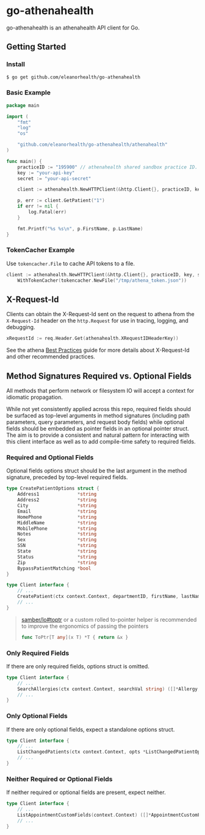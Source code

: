 # go-athenahealth

go-athenahealth is an athenahealth API client for Go.

## Getting Started

### Install

```bash
$ go get github.com/eleanorhealth/go-athenahealth
```

### Basic Example

```go
package main

import (
	"fmt"
	"log"
	"os"

	"github.com/eleanorhealth/go-athenahealth/athenahealth"
)

func main() {
	practiceID := "195900" // athenahealth shared sandbox practice ID.
	key := "your-api-key"
	secret := "your-api-secret"

	client := athenahealth.NewHTTPClient(&http.Client{}, practiceID, key, secret)

	p, err := client.GetPatient("1")
	if err != nil {
		log.Fatal(err)
	}

	fmt.Printf("%s %s\n", p.FirstName, p.LastName)
}
```

### TokenCacher Example

Use `tokencacher.File` to cache API tokens to a file.

```go
client := athenahealth.NewHTTPClient(&http.Client{}, practiceID, key, secret).
    WithTokenCacher(tokencacher.NewFile("/tmp/athena_token.json"))
```

## X-Request-Id

Clients can obtain the X-Request-Id sent on the request to athena from the
`X-Request-Id` header on the `http.Request` for use in tracing, logging, and debugging.

```go
xRequestId := req.Header.Get(athenahealth.XRequestIDHeaderKey))
```

See the athena [Best Practices](https://docs.athenahealth.com/api/guides/best-practices) guide for more details about X-Request-Id and other recommended  practices.

## Method Signatures Required vs. Optional Fields

All methods that perform network or filesystem IO will accept a context for idiomatic propagation.

While not yet consistently applied across this repo, required fields should be surfaced as top-level arguments in method signatures (including path parameters, query parameters, and request body fields) while optional fields should be embedded as pointer fields in an optional pointer struct. The aim is to provide a consistent and natural pattern for interacting with this client interface as well as to add compile-time safety to required fields.

### Required and Optional Fields

Optional fields options struct should be the last argument in the method signature, preceded by top-level required fields.

```go
type CreatePatientOptions struct {
	Address1              *string
	Address2              *string
	City                  *string
	Email                 *string
	HomePhone             *string
	MiddleName            *string
	MobilePhone           *string
	Notes                 *string
	Sex                   *string
	SSN                   *string
	State                 *string
	Status                *string
	Zip                   *string
	BypassPatientMatching *bool
}

type Client interface {
	// ...
	CreatePatient(ctx context.Context, departmentID, firstName, lastName string, dob time.Time, opts *CreatePatientOptions) (string, error)
	// ...
}
```

> [samber/lo#toptr](https://github.com/samber/lo#toptr) or a custom rolled to-pointer helper is recommended to improve the ergonomics of passing the pointers
> ```go
> func ToPtr[T any](x T) *T { return &x }
> ``` 

### Only Required Fields

If there are only required fields, options struct is omitted.

```go
type Client interface {
	// ...
	SearchAllergies(ctx context.Context, searchVal string) ([]*Allergy, error)
	// ...
}
```

### Only Optional Fields

If there are only optional fields, expect a standalone options struct.

```go
type Client interface {
	// ...
	ListChangedPatients(ctx context.Context, opts *ListChangedPatientOptions) ([]*Patient, error)
	// ...
}
```

### Neither Required or Optional Fields

If neither required or optional fields are present, expect neither.

```go
type Client interface {
	// ...
	ListAppointmentCustomFields(context.Context) ([]*AppointmentCustomField, error)
	// ...
}
```
